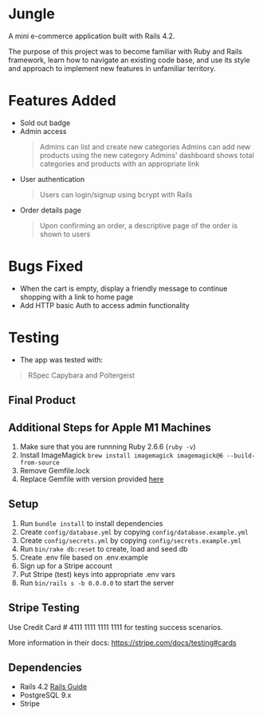 # Jungle

A mini e-commerce application built with Rails 4.2.

The purpose of this project was to become familiar with Ruby and Rails framework, learn how to navigate an existing code base, and use its style and approach to implement new features in unfamiliar territory. 


# Features Added
- Sold out badge 
- Admin access
  > Admins can list and create new categories
  > Admins can add new products using the new category
  > Admins' dashboard shows total categories and products with an appropriate link
- User authentication
  > Users can login/signup using bcrypt with Rails
- Order details page
  > Upon confirming an order, a descriptive page of the order is shown to users 


# Bugs Fixed
- When the cart is empty, display a friendly message to continue shopping with a link to home page
- Add HTTP basic Auth to access admin functionality


# Testing
- The app was tested with:
 > RSpec
 > Capybara and Poltergeist

 ## Final Product



## Additional Steps for Apple M1 Machines

1. Make sure that you are runnning Ruby 2.6.6 (`ruby -v`)
1. Install ImageMagick `brew install imagemagick imagemagick@6 --build-from-source`
2. Remove Gemfile.lock
3. Replace Gemfile with version provided [here](https://gist.githubusercontent.com/FrancisBourgouin/831795ae12c4704687a0c2496d91a727/raw/ce8e2104f725f43e56650d404169c7b11c33a5c5/Gemfile)

## Setup

1. Run `bundle install` to install dependencies
2. Create `config/database.yml` by copying `config/database.example.yml`
3. Create `config/secrets.yml` by copying `config/secrets.example.yml`
4. Run `bin/rake db:reset` to create, load and seed db
5. Create .env file based on .env.example
6. Sign up for a Stripe account
7. Put Stripe (test) keys into appropriate .env vars
8. Run `bin/rails s -b 0.0.0.0` to start the server

## Stripe Testing

Use Credit Card # 4111 1111 1111 1111 for testing success scenarios.

More information in their docs: <https://stripe.com/docs/testing#cards>

## Dependencies

* Rails 4.2 [Rails Guide](http://guides.rubyonrails.org/v4.2/)
* PostgreSQL 9.x
* Stripe
